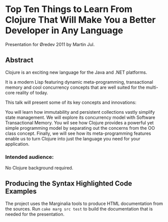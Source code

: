 # Top Ten Things to Learn From Clojure That Will Make You a Better Developer in Any Language

Presentation for Øredev 2011 by Martin Jul.

## Abstract

Clojure is an exciting new language for the Java and .NET platforms.  

It is a modern Lisp featuring dynamic meta-programming, transactional memory and cool concurrency concepts that are well suited for the multi-core reality of today. 

This talk will present some of its key concepts and innovations: 

You will learn how immutability and persistent collections vastly simplify state management. We will explore its concurrency model with Software Transactional Memory. You wil see how Clojure provides a powerful yet simple programming model by separating out the concerns from the OO class concept. Finally, we will see how its meta-programming features enable us to turn Clojure into just the language you need for your application.

### Intended audience:
No Clojure background required.


## Producing the Syntax Highlighted Code Examples
The project uses the Marginalia tools to produce HTML documentation from the sources.
Run `cake marg src test` to build the documentation that is needed for the presentation.


